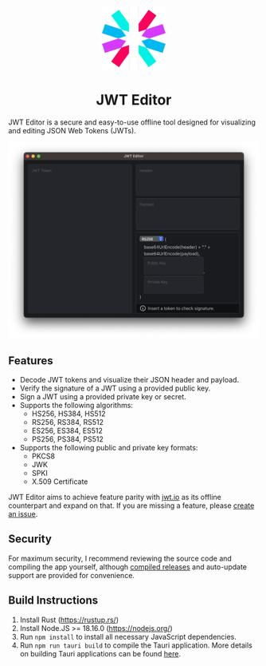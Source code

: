 <div align="center">
  <img src="https://github.com/davidreis97/jwt-editor/blob/master/src-tauri/icons/128x128.png?raw=true" alt="JWT logo" />
  <h1>JWT Editor</h1>
</div>

JWT Editor is a secure and easy-to-use offline tool designed for visualizing and editing JSON Web Tokens (JWTs).

<div align="center">
  <img src="https://github.com/davidreis97/jwt-editor/blob/master/assets/screenshot.png?raw=true" alt="Application screenshot" />
</div>

## Features

- Decode JWT tokens and visualize their JSON header and payload.
- Verify the signature of a JWT using a provided public key.
- Sign a JWT using a provided private key or secret.
- Supports the following algorithms:
  - HS256, HS384, HS512
  - RS256, RS384, RS512
  - ES256, ES384, ES512
  - PS256, PS384, PS512
- Supports the following public and private key formats:
  - PKCS8
  - JWK
  - SPKI
  - X.509 Certificate

JWT Editor aims to achieve feature parity with [jwt.io](https://jwt.io) as its offline counterpart and expand on that. If you are missing a feature, please [create an issue](https://github.com/davidreis97/jwt-editor/issues/new).

## Security

For maximum security, I recommend reviewing the source code and compiling the app yourself, although [compiled releases](https://github.com/davidreis97/jwt-editor/releases/latest/) and auto-update support are provided for convenience.

## Build Instructions

1. Install Rust (https://rustup.rs/)
2. Install Node.JS >= 18.16.0 (https://nodejs.org/)
3. Run `npm install` to install all necessary JavaScript dependencies.
4. Run `npm run tauri build` to compile the Tauri application. More details on building Tauri applications can be found [here](https://tauri.app/v1/guides/building/).